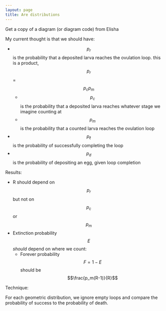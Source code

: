 ```yaml
---
layout: page
title: Are distributions
---
```


Get a copy of a diagram (or diagram code) from Elisha

My current thought is that we should have:

* $$p_r$$ is the probability that a deposited larva reaches the ovulation loop. this is a product, $$p_r$$ = $$p_c p_m$$
	* $$p_c$$ is the probability that a deposited larva reaches whatever stage we imagine counting at
	* $$p_m$$ is the probability that a counted larva reaches the ovulation loop
* $$p_\ell$$ is the probability of successfully completing the loop
* $$p_d$$ is the probability of depositing an egg, given loop completion

Results:

* R should depend on $$p_r$$ but not on $$p_c$$ or $$p_m$$
* Extinction probability $$E$$ _should_ depend on where we count:
	* Forever probability $$F=1-E$$ should be $$\frac{p_m(R-1)}{R}$$

Technique:

For each geometric distribution, we ignore empty loops and compare the probability of success to the probability of death.

